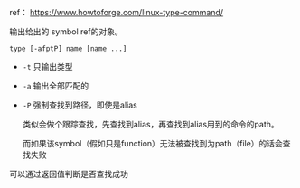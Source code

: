 

ref： https://www.howtoforge.com/linux-type-command/



输出给出的 symbol ref的对象。

`type [-afptP] name [name ...]`

* `-t` 只输出类型

* `-a` 输出全部匹配的

* `-P` 强制查找到路径，即使是alias

  类似会做个跟踪查找，先查找到alias，再查找到alias用到的命令的path。

  而如果该symbol（假如只是function）无法被查找到为path（file）的话会查找失败

可以通过返回值判断是否查找成功